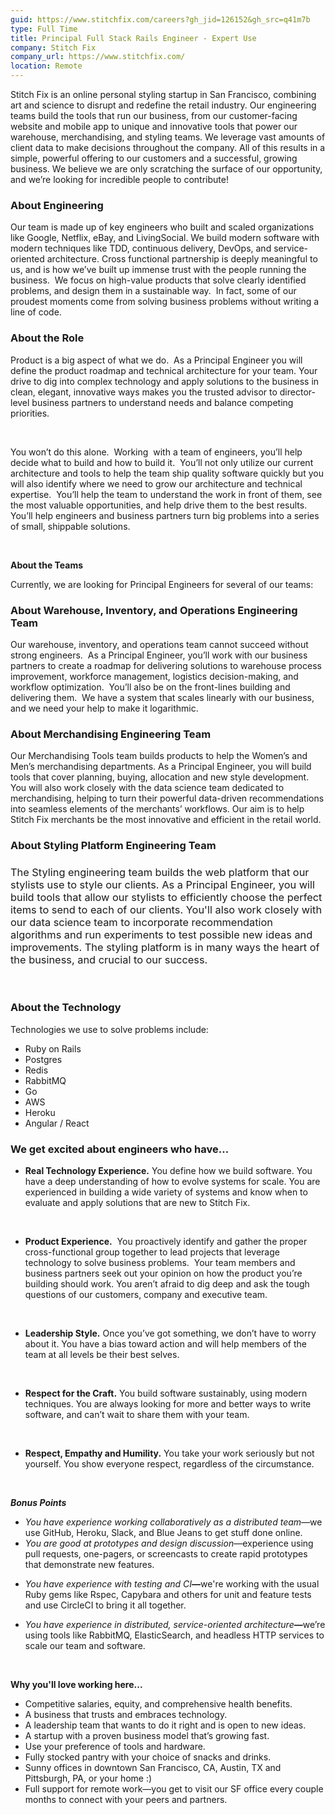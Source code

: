 ```yaml
---
guid: https://www.stitchfix.com/careers?gh_jid=126152&gh_src=q41m7b
type: Full Time
title: Principal Full Stack Rails Engineer - Expert Use
company: Stitch Fix
company_url: https://www.stitchfix.com/
location: Remote
---
```


<p><span style="font-weight: 400;">Stitch Fix is an online personal styling startup in San Francisco, combining art and science to disrupt and redefine the retail industry. Our engineering teams build the tools that run our business, from our customer-facing website and mobile app to unique and innovative tools that power our warehouse, merchandising, and styling teams. </span><span style="font-weight: 400;">We leverage vast amounts of client data to make decisions throughout the company. All of this results in a simple, powerful offering to our customers and a successful, growing business. We believe we are only scratching the surface of our opportunity, and we’re looking for incredible people to contribute!</span></p>
<h3><strong>About Engineering </strong></h3>
<p><span style="font-weight: 400;">Our team is made up of key engineers who built and scaled organizations like Google, Netflix, eBay, and LivingSocial. We build modern software with modern techniques like TDD, continuous delivery, DevOps, and service-oriented architecture. Cross functional partnership is deeply meaningful to us, and is how we’ve built up immense trust with the people running the business. &nbsp;We focus on high-value products that solve clearly identified problems, and design them in a sustainable way. &nbsp;In fact, some of our proudest moments come from solving business problems without writing a line of code.</span></p>
<h3><strong>About the Role </strong></h3>
<p><span style="font-weight: 400;">Product is a big aspect of what we do.</span> <span style="font-weight: 400;">&nbsp;As a Principal Engineer you will define the product roadmap and technical architecture for your team. Your drive to dig into complex technology and apply solutions to the business in clean, elegant, innovative ways makes you the trusted advisor to director-level business partners to understand needs and balance competing priorities. </span></p>
<p>&nbsp;</p>
<p><span style="font-weight: 400;">You won’t do this alone. &nbsp;Working &nbsp;with a team of engineers, you’ll help decide what to build and how to build it. &nbsp;You’ll not only utilize our current architecture and tools to help the team ship quality software quickly but you will also identify where we need to grow our architecture and technical expertise. &nbsp;You’ll help the team to understand the work in front of them, see the most valuable opportunities, and help drive them to the best results. You’ll help engineers and business partners turn big problems into a series of small, shippable solutions.</span></p>
<p>&nbsp;</p>
<p><strong>About the Teams </strong></p>
<p><span style="font-weight: 400;">Currently, we are looking for Principal Engineers for several of our teams:</span></p>
<h3><strong>About Warehouse, Inventory, and Operations Engineering Team</strong></h3>
<p><span style="font-weight: 400;">Our warehouse, inventory, and operations team cannot succeed without strong engineers. &nbsp;As a Principal Engineer, you’ll work with our business partners to create a roadmap for delivering solutions to warehouse process improvement, workforce management, logistics decision-making, and workflow optimization. &nbsp;You’ll also be on the front-lines building and delivering them. &nbsp;We have a system that scales linearly with our business, and we need your help to make it logarithmic.</span></p>
<h3><strong>About Merchandising Engineering Team</strong></h3>
<p><span style="font-weight: 400;">Our Merchandising Tools team builds products to help the Women’s and Men’s merchandising departments. As a Principal Engineer, you will build tools that cover planning, buying, allocation and new style development. You will also work closely with the data science team dedicated to merchandising, helping to turn their powerful data-driven recommendations into seamless elements of the merchants’ workflows. Our aim is to help Stitch Fix merchants be the most innovative and efficient in the retail world.</span></p>
<h3><strong>About Styling Platform Engineering Team</strong></h3>
<h3><span style="font-weight: 400;">The Styling engineering team builds the web platform that our stylists use to style our clients. As a Principal Engineer, you will build tools that allow our stylists to efficiently choose the perfect items to send to each of our clients. You'll also work closely with our data science team to incorporate recommendation algorithms and run experiments to test possible new ideas and improvements. The styling platform is in many ways the heart of the business, and crucial to our success.</span></h3>
<p>&nbsp;</p>
<h3><strong>About the Technology</strong></h3>
<p><span style="font-weight: 400;">Technologies we use to solve problems include:</span></p>
<ul>
<li style="font-weight: 400;"><span style="font-weight: 400;">Ruby on Rails</span></li>
<li style="font-weight: 400;"><span style="font-weight: 400;">Postgres</span></li>
<li style="font-weight: 400;"><span style="font-weight: 400;">Redis</span></li>
<li style="font-weight: 400;"><span style="font-weight: 400;">RabbitMQ </span></li>
<li style="font-weight: 400;"><span style="font-weight: 400;">Go</span></li>
<li style="font-weight: 400;"><span style="font-weight: 400;">AWS </span></li>
<li style="font-weight: 400;"><span style="font-weight: 400;">Heroku</span></li>
<li style="font-weight: 400;"><span style="font-weight: 400;">Angular / React</span></li>
</ul>
<h3><strong>We get excited about engineers who have...</strong></h3>
<ul>
<li style="font-weight: 400;"><strong>Real Technology Experience.</strong><span style="font-weight: 400;"> You </span><span style="font-weight: 400;">define how we build software. You have a deep understanding of how to evolve systems for scale. You are experienced in building a wide variety of systems and know when to evaluate and apply solutions that are new to Stitch Fix.</span></li>
</ul>
<p>&nbsp;</p>
<ul>
<li style="font-weight: 400;"><strong>Product Experience.</strong><span style="font-weight: 400;"> &nbsp;You proactively identify and gather the proper cross-functional group together to lead projects that leverage technology to solve business problems. </span><span style="font-weight: 400;">&nbsp;</span><span style="font-weight: 400;">Your team members and business partners seek out your opinion on how the product you’re building should work. You aren’t afraid to dig deep and ask the tough questions of our customers, company and executive team. </span></li>
</ul>
<p>&nbsp;</p>
<ul>
<li style="font-weight: 400;"><strong>Leadership Style.</strong><span style="font-weight: 400;"> Once you’ve got something, we don’t have to worry about it. You have a bias toward action and will help members of the team at all levels be their best selves. </span></li>
</ul>
<p>&nbsp;</p>
<ul>
<li style="font-weight: 400;"><strong>Respect for the Craft.</strong><span style="font-weight: 400;"> You build software sustainably, using modern techniques. You are always looking for more and better ways to write software, and can’t wait to share them with your team.</span></li>
</ul>
<p>&nbsp;</p>
<ul>
<li style="font-weight: 400;"><strong>Respect, Empathy and Humility.</strong><span style="font-weight: 400;"> You take your work seriously but not yourself. You show everyone respect, regardless of the circumstance. </span></li>
</ul>
<p>&nbsp;</p>
<p><strong><em>Bonus Points</em></strong></p>
<ul>
<li style="font-weight: 400;"><em><span style="font-weight: 400;">You have experience working collaboratively as a distributed team—</span></em><span style="font-weight: 400;">we use GitHub, Heroku, Slack, and Blue Jeans to get stuff done online. </span></li>
<li style="font-weight: 400;"><em><span style="font-weight: 400;">You are good at prototypes and design discussion—</span></em><span style="font-weight: 400;">experience using pull requests, one-pagers, or screencasts to create rapid prototypes that demonstrate new features.</span></li>
</ul>
<ul>
<li style="font-weight: 400;"><em><span style="font-weight: 400;">You have experience with testing and CI</span></em><strong><em>—</em></strong><span style="font-weight: 400;">we're working with the usual Ruby gems like Rspec, Capybara and others for unit and feature tests and use CircleCI to bring it all together.</span></li>
</ul>
<ul>
<li style="font-weight: 400;"><em><span style="font-weight: 400;">You have experience in distributed, service-oriented architecture</span></em><strong><em>—</em></strong><span style="font-weight: 400;">we’re using tools like RabbitMQ, ElasticSearch, and headless HTTP services to scale our team and software. </span></li>
</ul>
<p>&nbsp;</p>
<p><strong>Why you'll love working here...</strong></p>
<ul>
<li style="font-weight: 400;"><span style="font-weight: 400;">Competitive salaries, equity, and comprehensive health benefits.</span></li>
<li style="font-weight: 400;"><span style="font-weight: 400;">A business that trusts and embraces technology.</span></li>
<li style="font-weight: 400;"><span style="font-weight: 400;">A leadership team that wants to do it right and is open to new ideas.</span></li>
<li style="font-weight: 400;"><span style="font-weight: 400;">A startup with a proven business model that’s growing fast.</span></li>
<li style="font-weight: 400;"><span style="font-weight: 400;">Use your preference of tools and hardware.</span></li>
<li style="font-weight: 400;"><span style="font-weight: 400;">Fully stocked pantry with your choice of snacks and drinks.</span></li>
<li style="font-weight: 400;"><span style="font-weight: 400;">Sunny offices in downtown San Francisco, CA, Austin, TX and Pittsburgh, PA, or your home :)</span></li>
<li style="font-weight: 400;"><span style="font-weight: 400;">Full support for remote work—you get to visit our SF office every couple months to connect with your peers and partners.</span></li>
</ul>
